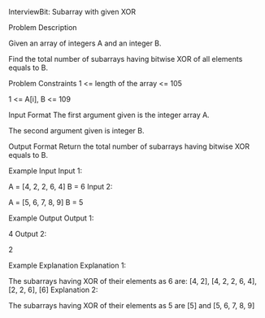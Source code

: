 InterviewBit: Subarray with given XOR

Problem Description
 
 

Given an array of integers A and an integer B.

Find the total number of subarrays having bitwise XOR of all elements equals to B.



Problem Constraints
1 <= length of the array <= 105

1 <= A[i], B <= 109



Input Format
The first argument given is the integer array A.

The second argument given is integer B.



Output Format
Return the total number of subarrays having bitwise XOR equals to B.



Example Input
Input 1:

 A = [4, 2, 2, 6, 4]
 B = 6
Input 2:

 A = [5, 6, 7, 8, 9]
 B = 5


Example Output
Output 1:

 4
Output 2:

 2


Example Explanation
Explanation 1:

 The subarrays having XOR of their elements as 6 are:
 [4, 2], [4, 2, 2, 6, 4], [2, 2, 6], [6]
Explanation 2:

 The subarrays having XOR of their elements as 5 are [5] and [5, 6, 7, 8, 9]
